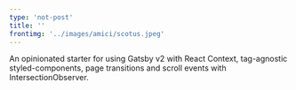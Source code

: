 ```yaml
---
type: 'not-post'
title: ''
frontimg: '../images/amici/scotus.jpeg'
---
```


An opinionated starter for using Gatsby v2 with React Context, tag-agnostic styled-components, page transitions and scroll events with IntersectionObserver.
